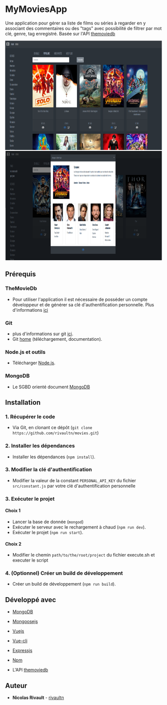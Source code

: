 # MyMoviesApp

Une application pour gérer sa liste de films ou séries à regarder en y associant des commentaires ou des "tags" avec
possibilité de filtrer par mot clé, genre, tag enregistré.
Basée sur l'API [themoviedb](https://www.themoviedb.org/)

<img src="./screen/screen1.png" height="350" width="700">
<img src="./screen/screen2.png" height="350" width="700">

## Prérequis

### TheMovieDb

- Pour utiliser l'application il est nécessaire de posséder un compte développeur et de générer sa clé d'authentification
personnelle. Plus d'informations [ici](https://developers.themoviedb.org/3/getting-started/authentication)

### Git

- plus d'informations sur git [ici](git-github).
- Git [home](git-home) (téléchargement, documentation).

### Node.js et outils

- Télécharger [Node.js](node-download).

### MongoDB

- Le SGBD orienté document [MongoDB](https://www.mongodb.com/)

## Installation
### 1. Récupérer le code

- Via Git, en clonant ce dépôt (`git clone https://github.com/rivaultn/movies.git`)

### 2. Installer les dépendances

- Installer les dépendances (`npm install`).

### 3. Modifier la clé d'authentification

- Modifier la valeur de la constant `PERSONAL_API_KEY` du fichier `src/constant.js` par votre clé d'authentification
personnelle

### 3. Exécuter le projet

#### Choix 1

- Lancer la base de donnée (`mongod`)
- Exécuter le serveur avec le rechargement à chaud (`npm run dev`).
- Exécuter le projet (`npm run start`).

#### Choix 2

- Modifier le chemin `path/to/the/root/project` du fichier execute.sh et executer le script

### 4. (Optionnel) Créer un build de développement 

- Créer un build de développement (`npm run build`).

## Développé avec

* [MongoDB](https://www.mongodb.com/)
* [Mongoosejs](https://github.com/Automattic/mongoose.git)
* [Vuejs](https://github.com/vuejs/vue.git)
* [Vue-cli](https://github.com/vuejs/vue-cli.git)
* [Expressjs](https://github.com/expressjs/express.git)
* [Npm](https://github.com/npm/cli)

* L'API [themoviedb](https://www.themoviedb.org/)

## Auteur

* **Nicolas Rivault** - [rivaultn](https://github.com/rivaultn)
